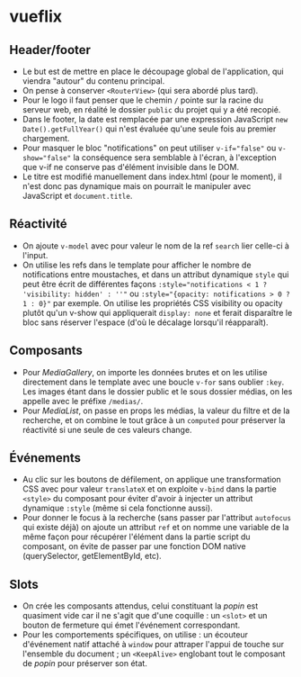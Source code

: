 # vueflix

## Header/footer

- Le but est de mettre en place le découpage global de l'application, qui viendra "autour" du contenu principal.
- On pense à conserver `<RouterView>` (qui sera abordé plus tard).
- Pour le logo il faut penser que le chemin `/` pointe sur la racine du serveur web, en réalité le dossier `public` du projet qui y a été recopié.
- Dans le footer, la date est remplacée par une expression JavaScript `new Date().getFullYear()` qui n'est évaluée qu'une seule fois au premier chargement.
- Pour masquer le bloc "notifications" on peut utiliser `v-if="false"` ou `v-show="false"` la conséquence sera semblable à l'écran, à l'exception que v-if ne conserve pas d'élément invisible dans le DOM.
- Le titre est modifié manuellement dans index.html (pour le moment), il n'est donc pas dynamique mais on pourrait le manipuler avec JavaScript et `document.title`.

## Réactivité

- On ajoute `v-model` avec pour valeur le nom de la ref `search` lier celle-ci à l'input.
- On utilise les refs dans le template pour afficher le nombre de notifications entre moustaches, et dans un attribut dynamique `style` qui peut être écrit de différentes façons `:style="notifications < 1 ? 'visibility: hidden' : ''"` ou `:style="{opacity: notifications > 0 ? 1 : 0}"` par exemple. On utilise les propriétés CSS visibility ou opacity plutôt qu'un v-show qui appliquerait `display: none` et ferait disparaître le bloc sans réserver l'espace (d'où le décalage lorsqu'il réapparaît).

## Composants

- Pour _MediaGallery_, on importe les données brutes et on les utilise directement dans le template avec une boucle `v-for` sans oublier `:key`. Les images étant dans le dossier public et le sous dossier médias, on les appelle avec le préfixe `/medias/`.
- Pour _MediaList_, on passe en props les médias, la valeur du filtre et de la recherche, et on combine le tout grâce à un `computed` pour préserver la réactivité si une seule de ces valeurs change.

## Événements

- Au clic sur les boutons de défilement, on applique une transformation CSS avec pour valeur `translateX` et on exploite `v-bind` dans la partie `<style>` du composant pour éviter d'avoir à injecter un attribut dynamique `:style` (même si cela fonctionne aussi).
- Pour donner le focus à la recherche (sans passer par l'attribut `autofocus` qui existe déjà) on ajoute un attribut `ref` et on nomme une variable de la même façon pour récupérer l'élément dans la partie script du composant, on évite de passer par une fonction DOM native (querySelector, getElementById, etc).

## Slots

- On crée les composants attendus, celui constituant la _popin_ est quasiment vide car il ne s'agit que d'une coquille : un `<slot>` et un bouton de fermeture qui émet l'événement correspondant.
- Pour les comportements spécifiques, on utilise : un écouteur d'événement natif attaché à `window` pour attraper l'appui de touche sur l'ensemble du document ; un `<KeepAlive>` englobant tout le composant de _popin_ pour préserver son état.

